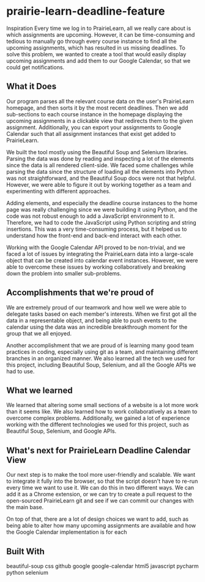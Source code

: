 # prairie-learn-deadline-feature
Inspiration
Every time we log in to PrairieLearn, all we really care about is which assignments are upcoming. However, it can be time-consuming and tedious to manually go through every course instance to find all the upcoming assignments, which has resulted in us missing deadlines. To solve this problem, we wanted to create a tool that would easily display upcoming assignments and add them to our Google Calendar, so that we could get notifications.

## What it Does
Our program parses all the relevant course data on the user's PrairieLearn homepage, and then sorts it by the most recent deadlines. Then we add sub-sections to each course instance in the homepage displaying the upcoming assignments in a clickable view that redirects them to the given assignment. Additionally, you can export your assignments to Google Calendar such that all assignment instances that exist get added to PrairieLearn.

We built the tool mostly using the Beautiful Soup and Selenium libraries. Parsing the data was done by reading and inspecting a lot of the elements since the data is all rendered client-side. We faced some challenges while parsing the data since the structure of loading all the elements into Python was not straightforward, and the Beautiful Soup docs were not that helpful. However, we were able to figure it out by working together as a team and experimenting with different approaches.

Adding elements, and especially the deadline course instances to the home page was really challenging since we were building it using Python, and the code was not robust enough to add a JavaScript environment to it. Therefore, we had to code the JavaScript using Python scripting and string insertions. This was a very time-consuming process, but it helped us to understand how the front-end and back-end interact with each other.

Working with the Google Calendar API proved to be non-trivial, and we faced a lot of issues by integrating the PrairieLearn data into a large-scale object that can be created into calendar event instances. However, we were able to overcome these issues by working collaboratively and breaking down the problem into smaller sub-problems.

## Accomplishments that we're proud of
We are extremely proud of our teamwork and how well we were able to delegate tasks based on each member's interests. When we first got all the data in a representable object, and being able to push events to the calendar using the data was an incredible breakthrough moment for the group that we all enjoyed.

Another accomplishment that we are proud of is learning many good team practices in coding, especially using git as a team, and maintaining different branches in an organized manner. We also learned all the tech we used for this project, including Beautiful Soup, Selenium, and all the Google APIs we had to use.

## What we learned
We learned that altering some small sections of a website is a lot more work than it seems like. We also learned how to work collaboratively as a team to overcome complex problems. Additionally, we gained a lot of experience working with the different technologies we used for this project, such as Beautiful Soup, Selenium, and Google APIs.

## What's next for PrairieLearn Deadline Calendar View
Our next step is to make the tool more user-friendly and scalable. We want to integrate it fully into the browser, so that the script doesn't have to re-run every time we want to use it. We can do this in two different ways. We can add it as a Chrome extension, or we can try to create a pull request to the open-sourced PrairieLearn git and see if we can commit our changes with the main base.

On top of that, there are a lot of design choices we want to add, such as being able to alter how many upcoming assignments are available and how the Google Calendar implementation is for each

## Built With
beautiful-soup
css
github
google
google-calendar
html5
javascript
pycharm
python
selenium
